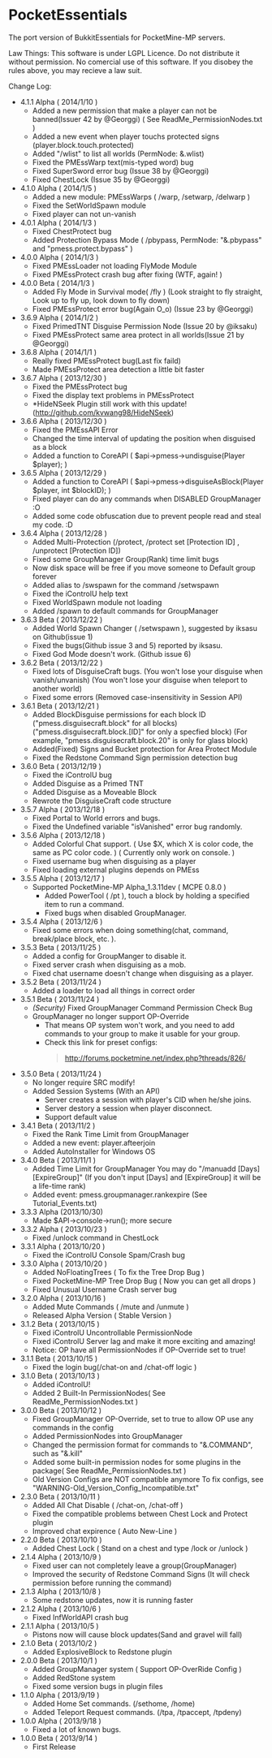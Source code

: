 PocketEssentials
================

The port version of BukkitEssentials for PocketMine-MP servers. 

Law Things: 
This software is under LGPL Licence. 
Do not distribute it without permission. 
No comercial use of this software. 
If you disobey the rules above, you may recieve a law suit. 

Change Log: 
  - 4.1.1 Alpha ( 2014/1/10 )
      - Added a new permission that make a player can not be banned(Issuer 42 by @Georggi)
        ( See ReadMe_PermissionNodes.txt )
      - Added a new event when player touchs protected signs
        (player.block.touch.protected)
      - Added "/wlist" to list all worlds (PermNode: &.wlist)
      - Fixed the PMEssWarp text(mis-typed word) bug
      - Fixed SuperSword error bug (Issue 38 by @Georggi)
      - Fixed ChestLock (Issue 35 by @Georggi)
  - 4.1.0 Alpha ( 2014/1/5 )
      - Added a new module: PMEssWarps ( /warp, /setwarp, /delwarp )
      - Fixed the SetWorldSpawn module
      - Fixed player can not un-vanish
  - 4.0.1 Alpha ( 2014/1/3 )
      - Fixed ChestProtect bug
      - Added Protection Bypass Mode ( /pbypass, PermNode: "&.pbypass" and "pmess.protect.bypass" )
  - 4.0.0 Alpha ( 2014/1/3 )
      - Fixed PMEssLoader not loading FlyMode Module
      - Fixed PMEssProtect crash bug after fixing (WTF, again! )
  - 4.0.0 Beta ( 2014/1/3 )
      - Added Fly Mode in Survival mode( /fly )
        (Look straight to fly straight, Look up to fly up, look down to fly down)
      - Fixed PMEssProtect error bug(Again O_o) (Issue 23 by @Georggi)
  - 3.6.9 Alpha ( 2014/1/2 )
      - Fixed PrimedTNT Disguise Permission Node (Issue 20 by @iksaku)
      - Fixed PMEssProtect same area protect in all worlds(Issue 21 by @Georggi)
  - 3.6.8 Alpha ( 2014/1/1 )
      - Really fixed PMEssProtect bug(Last fix faild)
      - Made PMEssProtect area detection a little bit faster
  - 3.6.7 Alpha ( 2013/12/30 )
      - Fixed the PMEssProtect bug
      - Fixed the display text problems in PMEssProtect
      - *HideNSeek Plugin still work with this update! 
         (http://github.com/kvwang98/HideNSeek)
  - 3.6.6 Alpha ( 2013/12/30 )
      - Fixed the PMEssAPI Error
      - Changed the time interval of updating the position when disguised as a block
      - Added a function to CoreAPI
        ( $api->pmess->undisguise(Player $player); )
  - 3.6.5 Alpha ( 2013/12/29 )
      - Added a function to CoreAPI
        ( $api->pmess->disguiseAsBlock(Player $player, int $blockID); )
      - Fixed player can do any commands when DISABLED GroupManager :O
      - Added some code obfuscation due to prevent people read and steal my code. :D
  - 3.6.4 Alpha ( 2013/12/28 )
      - Added Multi-Protection
         (/protect, /protect set [Protection ID] , /unprotect [Protection ID])
      - Fixed some GroupManager Group(Rank) time limit bugs
      - Now disk space will be free if you move someone to Default group forever
      - Added alias to /swspawn for the command /setwspawn
      - Fixed the iControlU help text
      - Fixed WorldSpawn module not loading
      - Added /spawn to default commands for GroupManager
  - 3.6.3 Beta ( 2013/12/22 )
      - Added World Spawn Changer ( /setwspawn ), suggested by iksasu on Github(issue 1)
      - Fixed the bugs(Github issue 3 and 5) reported by iksasu. 
      - Fixed God Mode doesn't work. (Github issue 6)
  - 3.6.2 Beta ( 2013/12/22 )
      - Fixed lots of DisguiseCraft bugs. 
        (You won't lose your disguise when vanish/unvanish)
        (You won't lose your disguise when teleport to another world)
      - Fixed some errors
        (Removed case-insensitivity in Session API)
  - 3.6.1 Beta ( 2013/12/21 )
      - Added BlockDisguise permissions for each block ID
        ("pmess.disguisecraft.block" for all blocks)
        ("pmess.disguisecraft.block.[ID]" for only a specfied block)
        (For example, "pmess.disguisecraft.block.20" is only for glass block)
      - Added(Fixed) Signs and Bucket protection for Area Protect Module
      - Fixed the Redstone Command Sign permission detection bug
  - 3.6.0 Beta ( 2013/12/19 )
      - Fixed the iControlU bug
      - Added Disguise as a Primed TNT
      - Added Disguise as a Moveable Block
      - Rewrote the DisguiseCraft code structure
  - 3.5.7 Alpha ( 2013/12/18 )
      - Fixed Portal to World errors and bugs. 
      - Fixed the Undefined variable "isVanished" error bug randomly. 
  - 3.5.6 Alpha ( 2013/12/18 )
      - Added Colorful Chat support. 
        ( Use $X, which X is color code, the same as PC color code. )
        ( Currently only work on console.  )
      - Fixed username bug when disguising as a player
      - Fixed loading external plugins depends on PMEss
  - 3.5.5 Alpha ( 2013/12/17 )
      - Supported PocketMine-MP Alpha_1.3.11dev ( MCPE 0.8.0 )
        - Added PowerTool ( /pt ), touch a block by holding a specified item to run a command. 
        - Fixed bugs when disabled GroupManager. 
  - 3.5.4 Alpha ( 2013/12/6 )
      - Fixed some errors when doing something(chat, command, break/place block, etc. ). 
  - 3.5.3 Beta ( 2013/11/25 )
      - Added a config for GroupManger to disable it. 
      - Fixed server crash when disguising as a mob. 
      - Fixed chat username doesn't change when disguising as a player. 
  - 3.5.2 Beta ( 2013/11/24 )
      - Added a loader to load all things in correct order
  - 3.5.1 Beta ( 2013/11/24 )
      - *(Security)* Fixed GroupManager Command Permission Check Bug
      - GroupManager no longer support OP-Override
           - That means OP system won't work, and you need to add
              commands to your group to make it usable for your group. 
           - Check this link for preset configs: 
              > http://forums.pocketmine.net/index.php?threads/826/
  - 3.5.0 Beta ( 2013/11/24 )
      - No longer require SRC modify! 
      - Added Session Systems (With an API)
         - Server creates a session with player's CID when he/she joins. 
         - Server destory a session when player disconnect. 
         - Support default value
  - 3.4.1 Beta ( 2013/11/2 )
      - Fixed the Rank Time Limit from GroupManager
      - Added a new event: player.afteerjoin
      - Added AutoInstaller for Windows OS
  - 3.4.0 Beta ( 2013/11/1 )
      - Added Time Limit for GroupManager
         You may do "/manuadd <GROUP> <USERNAME> [Days] [ExpireGroup]"
         (If you don't input [Days] and [ExpireGroup] it will be a life-time rank)
      - Added event: pmess.groupmanager.rankexpire
         (See Tutorial_Events.txt)
  - 3.3.3 Alpha (2013/10/30)
      - Made $API->console->run(); more secure 
  - 3.3.2 Alpha ( 2013/10/23 )
      - Fixed /unlock command in ChestLock
  - 3.3.1 Alpha ( 2013/10/20 )
      - Fixed the iControlU Console Spam/Crash bug
  - 3.3.0 Alpha ( 2013/10/20 )
      - Added NoFloatingTrees ( To fix the Tree Drop Bug )
      - Fixed PocketMine-MP Tree Drop Bug ( Now you can get all drops )
      - Fixed Unusual Username Crash server bug
  - 3.2.0 Alpha ( 2013/10/16 )
      - Added Mute Commands ( /mute and /unmute )
      - Released Alpha Version ( Stable Version )
  - 3.1.2 Beta ( 2013/10/15 )
      - Fixed iControlU Uncontrollable PermissionNode
      - Fixed iControlU Server lag and make it more exciting and amazing! 
      - Notice: OP have all PermissionNodes if OP-Override set to true! 
  - 3.1.1 Beta ( 2013/10/15 )
      - Fixed the login bug(/chat-on and /chat-off logic )
  - 3.1.0 Beta ( 2013/10/13 )
      - Added iControlU! 
      - Added 2 Built-In PermissionNodes( See ReadMe_PermissionNodes.txt )
  - 3.0.0 Beta ( 2013/10/12 )
      - Fixed GroupManager OP-Override, set to true to allow OP use any commands in the config
      - Added PermissionNodes into GroupManager
      - Changed the permission format for commands to "&.COMMAND", such as "&.kill"
      - Added some built-in permission nodes for some plugins in the package( See ReadMe_PermissionNodes.txt )
      - Old Version Configs are NOT compatible anymore 
        To fix configs, see "WARNING-Old_Version_Config_Incompatible.txt"
  - 2.3.0 Beta ( 2013/10/11 )
      - Added All Chat Disable ( /chat-on, /chat-off )
      - Fixed the compatible problems between Chest Lock and Protect plugin
      - Improved chat expirence ( Auto New-Line )
  - 2.2.0 Beta ( 2013/10/10 )
      - Added Chest Lock ( Stand on a chest and type /lock or /unlock )
  - 2.1.4 Alpha ( 2013/10/9 )
      - Fixed user can not completely leave a group(GroupManager)
      - Improved the security of Redstone Command Signs
        (It will check permission before running the command)
  - 2.1.3 Alpha ( 2013/10/8 )
      - Some redstone updates, now it is running faster
  - 2.1.2 Alpha ( 2013/10/6 )
      - Fixed InfWorldAPI crash bug 
  - 2.1.1 Alpha ( 2013/10/5 )
      - Pistons now will cause block updates(Sand and gravel will fall)
  - 2.1.0 Beta ( 2013/10/2 )
      - Added ExplosiveBlock to Redstone plugin
  - 2.0.0 Beta ( 2013/10/1 )
      - Added GroupManager system ( Support OP-OverRide Config ) 
      - Added RedStone system
      - Fixed some version bugs in plugin files
  - 1.1.0 Alpha ( 2013/9/19 )
      - Added Home Set commands. (/sethome, /home) 
      - Added Teleport Request commands. (/tpa, /tpaccept, /tpdeny) 
  - 1.0.0 Alpha ( 2013/9/18 )
      - Fixed a lot of known bugs. 
  - 1.0.0 Beta ( 2013/9/14 )
      - First Release
